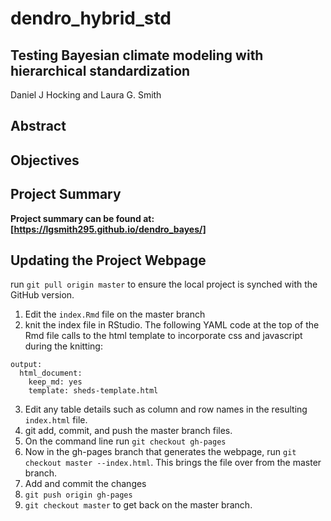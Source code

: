 # dendro_hybrid_std

## Testing Bayesian climate modeling with hierarchical standardization

Daniel J Hocking and Laura G. Smith   

## Abstract


## Objectives


## Project Summary

**Project summary can be found at: [https://lgsmith295.github.io/dendro_bayes/]**

## Updating the Project Webpage

run `git pull origin master` to ensure the local project is synched with the GitHub version.

1. Edit the `index.Rmd` file on the master branch
2. knit the index file in RStudio. The following YAML code at the top of the Rmd file calls to the html template to incorporate css and javascript during the knitting:

```
output: 
  html_document: 
    keep_md: yes
    template: sheds-template.html
```

3. Edit any table details such as column and row names in the resulting `index.html` file.
4. git add, commit, and push the master branch files.
5. On the command line run `git checkout gh-pages`
5. Now in the gh-pages branch that generates the webpage, run `git checkout master --index.html`. This brings the file over from the master branch.
7. Add and commit the changes
8. `git push origin gh-pages`
9. `git checkout master` to get back on the master branch.

